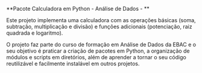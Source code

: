 **Pacote Calculadora em Python - Análise de Dados - **

Este projeto implementa uma calculadora com as operações básicas (soma, subtração, multiplicação e divisão) e funções adicionais (potenciação, raiz quadrada e logaritmo).

O projeto faz parte do curso de formação em Análise de Dados da EBAC e o seu objetivo é praticar a criação de pacotes em Python, a organização de módulos e scripts em diretórios, além de aprender a tornar o seu código reutilizável e facilmente instalável em outros projetos.

